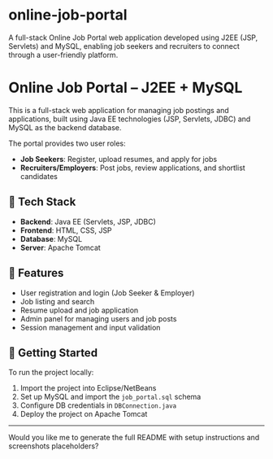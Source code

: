 # online-job-portal
A full-stack Online Job Portal web application developed using J2EE (JSP, Servlets) and MySQL, enabling job seekers and recruiters to connect through a user-friendly platform.

# Online Job Portal – J2EE + MySQL

This is a full-stack web application for managing job postings and applications, built using Java EE technologies (JSP, Servlets, JDBC) and MySQL as the backend database.

The portal provides two user roles:
- **Job Seekers**: Register, upload resumes, and apply for jobs
- **Recruiters/Employers**: Post jobs, review applications, and shortlist candidates

## 🔧 Tech Stack
- **Backend**: Java EE (Servlets, JSP, JDBC)
- **Frontend**: HTML, CSS, JSP
- **Database**: MySQL
- **Server**: Apache Tomcat

## 🎯 Features
- User registration and login (Job Seeker & Employer)
- Job listing and search
- Resume upload and job application
- Admin panel for managing users and job posts
- Session management and input validation

## 🚀 Getting Started
To run the project locally:
1. Import the project into Eclipse/NetBeans
2. Set up MySQL and import the `job_portal.sql` schema
3. Configure DB credentials in `DBConnection.java`
4. Deploy the project on Apache Tomcat

---

Would you like me to generate the full README with setup instructions and screenshots placeholders?
